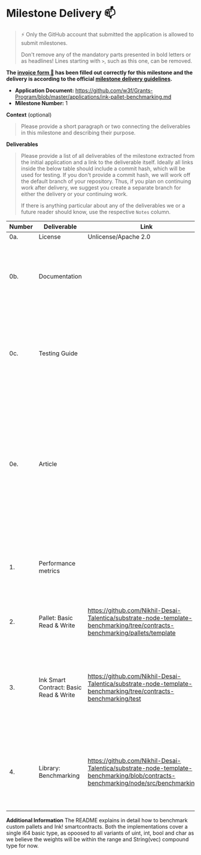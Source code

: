 # Milestone Delivery :mailbox:

> ⚡ Only the GitHub account that submitted the application is allowed to submit milestones. 
> 
> Don't remove any of the mandatory parts presented in bold letters or as headlines! Lines starting with `>`, such as this one, can be removed.

**The [invoice form :pencil:](https://docs.google.com/forms/d/e/1FAIpQLSfmNYaoCgrxyhzgoKQ0ynQvnNRoTmgApz9NrMp-hd8mhIiO0A/viewform) has been filled out correctly for this milestone and the delivery is according to the official [milestone delivery guidelines](https://github.com/w3f/Grants-Program/blob/master/docs/Support%20Docs/milestone-deliverables-guidelines.md).**  

* **Application Document:** https://github.com/w3f/Grants-Program/blob/master/applications/ink-pallet-benchmarking.md 
* **Milestone Number:** 1

**Context** (optional)
> Please provide a short paragraph or two connecting the deliverables in this milestone and describing their purpose.

**Deliverables**
> Please provide a list of all deliverables of the milestone extracted from the initial application and a link to the deliverable itself. Ideally all links inside the below table should include a commit hash, which will be used for testing. If you don't provide a commit hash, we will work off the default branch of your repository. Thus, if you plan on continuing work after delivery, we suggest you create a separate branch for either the delivery or your continuing work. 
> 
> If there is anything particular about any of the deliverables we or a future reader should know, use the respective `Notes` column.

| Number | Deliverable | Link | Notes |
| ------------- | ------------- | ------------- |------------- |
| 0a. | License	| Unlicense/Apache 2.0
| 0b. |	Documentation |  | Inline documentation has been provided and the why part has been explained in the README as well. |
| 0c. | Testing Guide |  | The Ink! smart contract comes with tests and as planned and mentioned, we've reused and extended the already tested frame-benchmarking-cli. |
| 0e. | Article |  | Since Milestone 1 only targets two implementation approaches, we will publish an article that explains how each of the four implementation techniques perform, and when to choose which at the end of Milestone 2. |
| 1. | Performance metrics |  | As already mentioned in the grant application, we are using weight as a metric to analyse performance. | 
| 2. | Pallet: Basic Read & Write | https://github.com/Nikhil-Desai-Talentica/substrate-node-template-benchmarking/tree/contracts-benchmarking/pallets/template | Developed a sample pallet with read and write functionality. |
| 3. | Ink Smart Contract: Basic Read & Write | https://github.com/Nikhil-Desai-Talentica/substrate-node-template-benchmarking/tree/contracts-benchmarking/test | Developed a sample Ink! smartcontract with read and write functionality implemented for the same basic types as the aforementioned pallet. |
| 4. | Library: Benchmarking | https://github.com/Nikhil-Desai-Talentica/substrate-node-template-benchmarking/blob/contracts-benchmarking/node/src/benchmarking.rs | The frame-benchmarking-cli has been extended to support custom pallets and Ink! smartcontracts, and this will be further refined by Milestone 2. |

**Additional Information**
The README explains in detail how to benchmark custom pallets and Ink! smartcontracts.
Both the implementations cover a single i64 basic type, as opoosed to all variants of uint, int, bool and char as we believe the weights will be within the range and String(vec<u8>) compound type for now.

